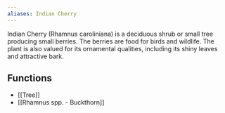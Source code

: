 ```yaml
---
aliases: Indian Cherry
---
```

Indian Cherry (Rhamnus caroliniana) is a deciduous shrub or small tree producing small berries. The berries are food for birds and wildlife. The plant is also valued for its ornamental qualities, including its shiny leaves and attractive bark.

## Functions
- [[Tree]]
- [[Rhamnus spp. - Buckthorn]]

[^1]: [[Gaia's Garden - A Guide to Home-Scale Permaculture, 2nd Edition]] Appendix
